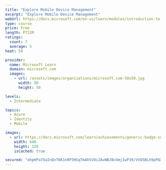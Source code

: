 ```yaml
---
title: "Explore Mobile Device Management"
excerpt: "Explore Mobile Device Management"
webUrl: https://docs.microsoft.com/en-us/learn/modules/introduction-to-mobile-device-management/
type: course
price: Free
length: PT32M
ratings:
  count: 7
  average: 5
heat: 50

provider:
  name: Microsoft Learn
  domain: microsoft.com
  images:
    - url: /assets/images/organizations/microsoft.com-50x50.jpg
      width: 50
      height: 50

levels:
  - Intermediate

topics:
  - Azure
  - Identity
  - Mobile

images:
  - url: https://docs.microsoft.com/learn/achievements/generic-badge-social.png
    width: 640
    height: 320
    isCached: true

secured: "ohpHPa7OaInQnT6K1nRP3HSqTmAh5V0i2AvWBJBcOmjIwP39/VV85BLh9pP8XPvY5orEUFs70Jk8tzQcLhmHzLv142w4PgVSDuOiI0aJMR844+nbK+A25W93hJ/84UYCVwXw+UkZapqyjectTTpruASsY8Yy866wriMVlV7r69Vs3fNCRUZ1Mg38klnn8c5AE9tJupkOmkJKngW2mFRhhX54yaOQRu7dia2p6Ss3j8507jjaWYoZcAG3vJOQgSzSfKO0Zek2i3ov8zTXI4CBurahd/l9dATNSpwSUbxx+XcTp5rW1rozdg/wxXDr6KU5AN6Q2S3XfGLLtLpUiWqiZkq3Sb9Ig5mK44N+Weox4eYMARYZqDLJTUMndtMfYWmd2vRnXwrQTccLXAsM+WAapKV1iXtiP0V57+wOpcSpT08=;6ZaadHR5GSf8dYFYgADZZA=="
---
```


